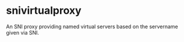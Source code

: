 # snivirtualproxy
An SNI proxy providing named virtual servers based on the servername given via SNI.
